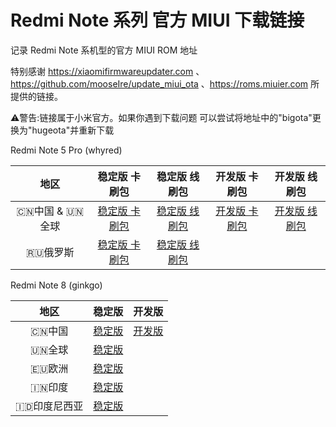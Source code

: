 # Redmi Note 系列 官方 MIUI 下载链接

记录 Redmi Note 系机型的官方 MIUI ROM 地址

特别感谢 https://xiaomifirmwareupdater.com 、https://github.com/mooseIre/update_miui_ota 、https://roms.miuier.com 所提供的链接。

⚠️警告:链接属于小米官方。如果你遇到下载问题 可以尝试将地址中的"bigota"更换为"hugeota"并重新下载

Redmi Note 5 Pro (whyred)

| 地区 | 稳定版 卡刷包 | 稳定版 线刷包 | 开发版 卡刷包 | 开发版 线刷包 |
| :----: | :----: | :----: | :----: | :----: |
| 🇨🇳中国 & 🇺🇳全球 |[稳定版 卡刷包](https://github.com/Kifranei/RNmiuilinks/blob/main/whyred_stable/whyred_recovery_cn_mi.md)|[稳定版 线刷包](https://github.com/Kifranei/RNmiuilinks/blob/main/whyred_stable/whyred_fastboot_cn_mi.md)|[开发版 卡刷包](https://github.com/Kifranei/RNmiuilinks/blob/main/whyred_developer/whyred_recovery_developer_cn.md)|[开发版 线刷包](https://github.com/Kifranei/RNmiuilinks/blob/main/whyred_developer/whyred_fastboot_developer_cn.md)
| 🇷🇺俄罗斯 |[稳定版 卡刷包](https://github.com/Kifranei/RNmiuilinks/blob/main/whyred_stable/whyred_recovery_ru.md)|[稳定版 线刷包](https://github.com/Kifranei/RNmiuilinks/blob/main/whyred_stable/whyred_fastboot_ru.md)||


Redmi Note 8 (ginkgo)

| 地区 | 稳定版 | 开发版 |
| :----: | :----: | :----: |
| 🇨🇳中国 |[稳定版](https://github.com/Kifranei/RNmiuilinks/blob/main/stable/CN_ginkgo.md)|[开发版](https://github.com/Kifranei/RNmiuilinks/blob/main/development/CN_ginkgo.md)
| 🇺🇳全球 |[稳定版](https://github.com/Kifranei/RNmiuilinks/blob/main/stable/MI_ginkgo.md)|
| 🇪🇺欧洲 |[稳定版](https://github.com/Kifranei/RNmiuilinks/blob/main/stable/EEA_ginkgo.md)|
| 🇮🇳印度 |[稳定版](https://github.com/Kifranei/RNmiuilinks/blob/main/stable/IN_ginkgo.md)|
| 🇮🇩印度尼西亚 |[稳定版](https://github.com/Kifranei/RNmiuilinks/blob/main/stable/ID_ginkgo.md)|
